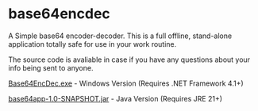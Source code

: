 # base64encdec


A Simple base64 encoder-decoder. This is a full offline, stand-alone application totally safe for use in your work routine.

The source code is avaliable in case if you have any questions about your info being sent to anyone.


[Base64EncDec.exe](./Windows/Base64EncDec/obj/Debug/Base64EncDec.exe) - Windows Version (Requires .NET Framework 4.1+)



[base64app-1.0-SNAPSHOT.jar](Java/base64app-1.0-SNAPSHOT.jar) - Java Version (Requires JRE 21+)